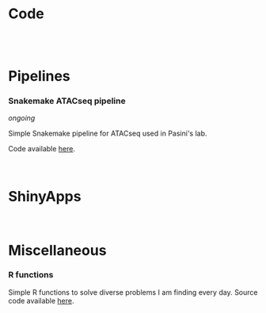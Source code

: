 # Code


<br><br>

<style> body {text-align: justify} </style>

# Pipelines

### Snakemake ATACseq pipeline

*ongoing* 

Simple Snakemake pipeline for ATACseq used in Pasini's lab.

Code available [here](https://github.com/amitjavilaventura/ATACseq-snakemake).

<!--
### ArtATAC

*ongoing* 
  
_**Automated Reproducible Tool for bulk ATACseq data processing and visualization**_.
-->
<!--
Related publications:
* Related publications:
-->

<br>

# ShinyApps

<!--
### DPomics

*ongoing* 

ShinyApp for the visualizarion and the integration of several omics data from the DP lab. Source code can be visualized [here](https://github.com/amitjavilaventura/DPomics).
-->

<br>

# Miscellaneous

### R functions

Simple R functions to solve diverse problems I am finding every day. Source code available [here](https://github.com/amitjavilaventura/custom-R-functions).
